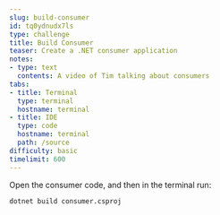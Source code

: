 ```yaml
---
slug: build-consumer
id: tq0ydnudx7ls
type: challenge
title: Build Consumer
teaser: Create a .NET consumer application
notes:
- type: text
  contents: A video of Tim talking about consumers
tabs:
- title: Terminal
  type: terminal
  hostname: terminal
- title: IDE
  type: code
  hostname: terminal
  path: /source
difficulty: basic
timelimit: 600
---
```


Open the consumer code, and then in the terminal run:

```
dotnet build consumer.csproj
```
